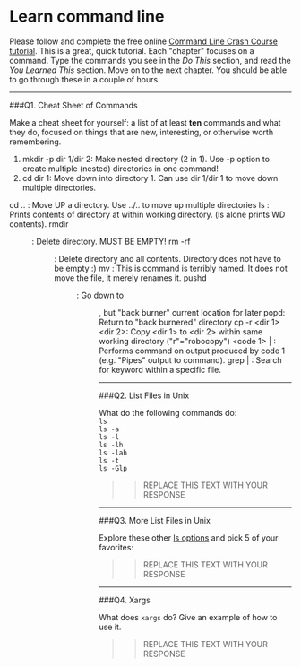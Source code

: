 # Learn command line

Please follow and complete the free online [Command Line Crash Course
tutorial](http://cli.learncodethehardway.org/book/). This is a great,
quick tutorial. Each "chapter" focuses on a command. Type the commands
you see in the _Do This_ section, and read the _You Learned This_
section. Move on to the next chapter. You should be able to go through
these in a couple of hours.

---

###Q1.  Cheat Sheet of Commands  

Make a cheat sheet for yourself: a list of at least **ten** commands and what they do, focused on things that are new, interesting, or otherwise worth remembering.

1) mkdir -p dir 1/dir 2: Make nested directory (2 in 1). Use -p option to create multiple (nested) directories in one command!
2) cd dir 1:             Move down into directory 1. Can use dir 1/dir 1 to move down multiple directories.


cd .. :                     Move UP a directory. Use ../.. to move up multiple directories
ls <path> :                 Prints contents of directory at <path> within working directory. (ls alone prints WD contents).
rmdir <dir> :               Delete directory. MUST BE EMPTY!
rm -rf <dir> :              Delete directory and all contents. Directory does not have to be empty :)
mv <file path>  :           This is command is terribly named. It does not move the file, it merely renames it.
pushd <dir>:                Go down to <dir>, but "back burner" current location for later
popd:                       Return to "back burnered" directory
cp -r <dir 1> <dir 2>:      Copy <dir 1> to <dir 2> within same working directory ("r"="robocopy")
<code 1> | <command>:       Performs command on output produced by code 1 (e.g. "Pipes" output to command).
grep <keyword> | <file>:    Search for keyword within a specific file.

---

###Q2.  List Files in Unix   

What do the following commands do:  
`ls`  
`ls -a`  
`ls -l`  
`ls -lh`  
`ls -lah`  
`ls -t`  
`ls -Glp`  

> > REPLACE THIS TEXT WITH YOUR RESPONSE

---

###Q3.  More List Files in Unix  

Explore these other [ls options](http://www.techonthenet.com/unix/basic/ls.php) and pick 5 of your favorites:

> > REPLACE THIS TEXT WITH YOUR RESPONSE

---

###Q4.  Xargs   

What does `xargs` do? Give an example of how to use it.

> > REPLACE THIS TEXT WITH YOUR RESPONSE

 

